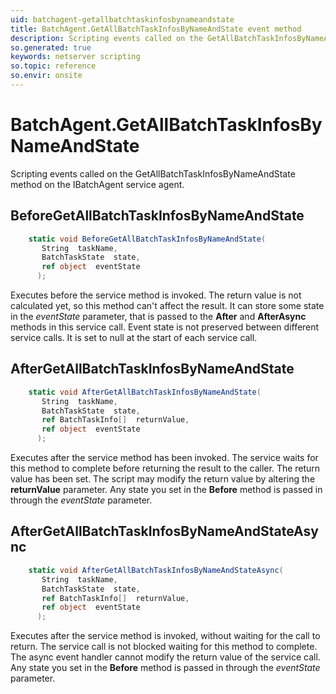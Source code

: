 ```yaml
---
uid: batchagent-getallbatchtaskinfosbynameandstate
title: BatchAgent.GetAllBatchTaskInfosByNameAndState event method
description: Scripting events called on the GetAllBatchTaskInfosByNameAndState method on the BatchAgent service agent.
so.generated: true
keywords: netserver scripting
so.topic: reference
so.envir: onsite
---
```

# BatchAgent.GetAllBatchTaskInfosByNameAndState

Scripting events called on the <see cref='M:IBatchAgent.GetAllBatchTaskInfosByNameAndState'>GetAllBatchTaskInfosByNameAndState</see> method on the <see cref='IBatchAgent'>IBatchAgent</see>  service agent.

## BeforeGetAllBatchTaskInfosByNameAndState
```cs
    static void BeforeGetAllBatchTaskInfosByNameAndState(
       String  taskName,
       BatchTaskState  state,
       ref object  eventState
      );
```
Executes before the service method is invoked.
The return value is not calculated yet, so this method can't affect the result.
It can store some state in the *eventState* parameter, that is passed to the **After** and **AfterAsync** methods in this service call.
Event state is not preserved between different service calls. It is set to null at the start of each service call.
## AfterGetAllBatchTaskInfosByNameAndState
```cs
    static void AfterGetAllBatchTaskInfosByNameAndState(
       String  taskName,
       BatchTaskState  state,
       ref BatchTaskInfo[]  returnValue,
       ref object  eventState
      );
```
Executes after the service method has been invoked. The service waits for this method to complete before returning the result to the caller.
The return value has been set. The script may modify the return value by altering the **returnValue** parameter.
Any state you set in the **Before** method is passed in through the *eventState* parameter.
## AfterGetAllBatchTaskInfosByNameAndStateAsync
```cs
    static void AfterGetAllBatchTaskInfosByNameAndStateAsync(
       String  taskName,
       BatchTaskState  state,
       ref BatchTaskInfo[]  returnValue,
       ref object  eventState
      );
```
Executes after the service method is invoked, without waiting for the call to return.
The service call is not blocked waiting for this method to complete.
The async event handler cannot modify the return value of the service call.
Any state you set in the **Before** method is passed in through the *eventState* parameter.

